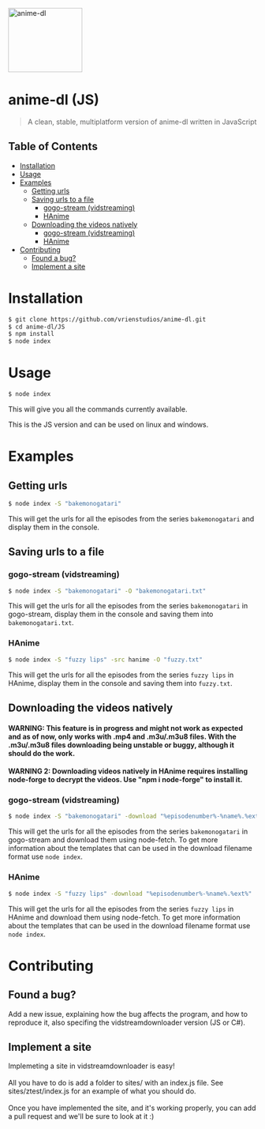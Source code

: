 <img src="https://repository-images.githubusercontent.com/280795543/9ae82b00-2747-11eb-83a2-49a3d467c9ec?width=100&height=100" alt="anime-dl" width="150" height="130"><br>

# anime-dl (JS)
> A clean, stable, multiplatform version of anime-dl written in JavaScript

## Table of Contents
- [Installation](#installation)
- [Usage](#usage)
- [Examples](#examples)
  * [Getting urls](#getting-urls)
  * [Saving urls to a file](#saving-urls-to-a-file)
    + [gogo-stream (vidstreaming)](#gogo-stream-vidstreaming)
    + [HAnime](#hanime)
  * [Downloading the videos natively](#downloading-the-videos-natively)
    + [gogo-stream (vidstreaming)](#gogo-stream-vidstreaming-1)
    + [HAnime](#hanime-1)
- [Contributing](#contributing)
  * [Found a bug?](#found-a-bug)
  * [Implement a site](#implement-a-site)
 
# Installation
```sh
$ git clone https://github.com/vrienstudios/anime-dl.git
$ cd anime-dl/JS
$ npm install
$ node index
```


# Usage
```sh
$ node index
```
This will give you all the commands currently available.

This is the JS version and can be used on linux and windows.

# Examples

## Getting urls
```sh
$ node index -S "bakemonogatari"
```
This will get the urls for all the episodes from the series `bakemonogatari` and display them in the console.


## Saving urls to a file
### gogo-stream (vidstreaming)
```sh
$ node index -S "bakemonogatari" -O "bakemonogatari.txt"
```
This will get the urls for all the episodes from the series `bakemonogatari` in gogo-stream, display them in the console and saving them into `bakemonogatari.txt`.<br>
### HAnime
```sh
$ node index -S "fuzzy lips" -src hanime -O "fuzzy.txt"
```
This will get the urls for all the episodes from the series `fuzzy lips` in HAnime, display them in the console and saving them into `fuzzy.txt`.<br>

## Downloading the videos natively

#### WARNING: This feature is in progress and might not work as expected and as of now, only works with .mp4 and .m3u/.m3u8 files. With the .m3u/.m3u8 files downloading being unstable or buggy, although it should do the work.
#### WARNING 2: Downloading videos natively in HAnime requires installing node-forge to decrypt the videos. Use "npm i node-forge" to install it.

### gogo-stream (vidstreaming)
```sh
$ node index -S "bakemonogatari" -download "%episodenumber%-%name%.%ext%"
```
This will get the urls for all the episodes from the series `bakemonogatari` in gogo-stream and download them using node-fetch. To get more information about the templates that can be used in the download filename format use `node index`.<br>
### HAnime
```sh
$ node index -S "fuzzy lips" -download "%episodenumber%-%name%.%ext%"
```
This will get the urls for all the episodes from the series `fuzzy lips` in HAnime and download them using node-fetch. To get more information about the templates that can be used in the download filename format use `node index`.

# Contributing

## Found a bug?
Add a new issue, explaining how the bug affects the program, and how to reproduce it, also specifing the vidstreamdownloader version (JS or C#). 

## Implement a site
Implemeting a site in vidstreamdownloader is easy! <br><br>All you have to do is add a folder to sites/ with an index.js file. See sites/ztest/index.js for an example of what you should do.<br><br> Once you have implemented the site, and it's working properly, you can add a pull request and we'll be sure to look at it :) 
